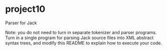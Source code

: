 # project10
Parser for Jack

Note: you do not need to turn in separate tokenizer and parser programs. Turn in a single program for parsing Jack source files into XML abstract syntax trees, and modify this README to explain how to execute your code.
